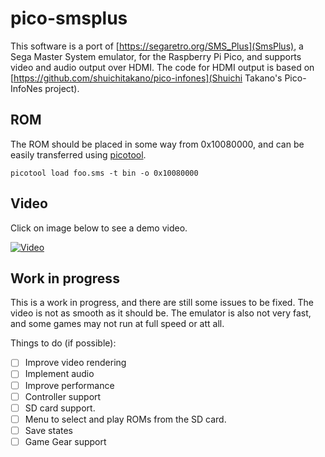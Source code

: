 # pico-smsplus

This software is a port of [https://segaretro.org/SMS_Plus](SmsPlus), a Sega Master System emulator, for the Raspberry Pi Pico, and supports video and audio output over HDMI.
The code for HDMI output is based on [https://github.com/shuichitakano/pico-infones](Shuichi Takano's Pico-InfoNes project). 

## ROM
The ROM should be placed in some way from 0x10080000, and can be easily transferred using [picotool](https://github.com/raspberrypi/picotool).
```
picotool load foo.sms -t bin -o 0x10080000
```

## Video
Click on image below to see a demo video.

[![Video](https://img.youtube.com/vi/7Hi5HdAcsqc/0.jpg)](https://www.youtube.com/watch?v=7Hi5HdAcsqc)

## Work in progress

This is a work in progress, and there are still some issues to be fixed. The video is not as smooth as it should be. The emulator is also not very fast, and some games may not run at full speed or att all.

Things to do (if possible):

- [ ] Improve video rendering
- [ ] Implement audio
- [ ] Improve performance
- [ ] Controller support
- [ ] SD card support.
- [ ] Menu to select and play ROMs from the SD card.
- [ ] Save states
- [ ] Game Gear support
